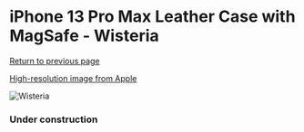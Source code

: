 # iPhone 13 Pro Max Leather Case with MagSafe - Wisteria

[Return to previous page](/iphone_13)

[High-resolution image from Apple](https://store.storeimages.cdn-apple.com/8756/as-images.apple.com/is/MM1P3?wid=4500&hei=4500&fmt=png)

<div style="width: 384px"><img src="/everypreview/MM1P3.png" alt="Wisteria"></div>

### Under construction
